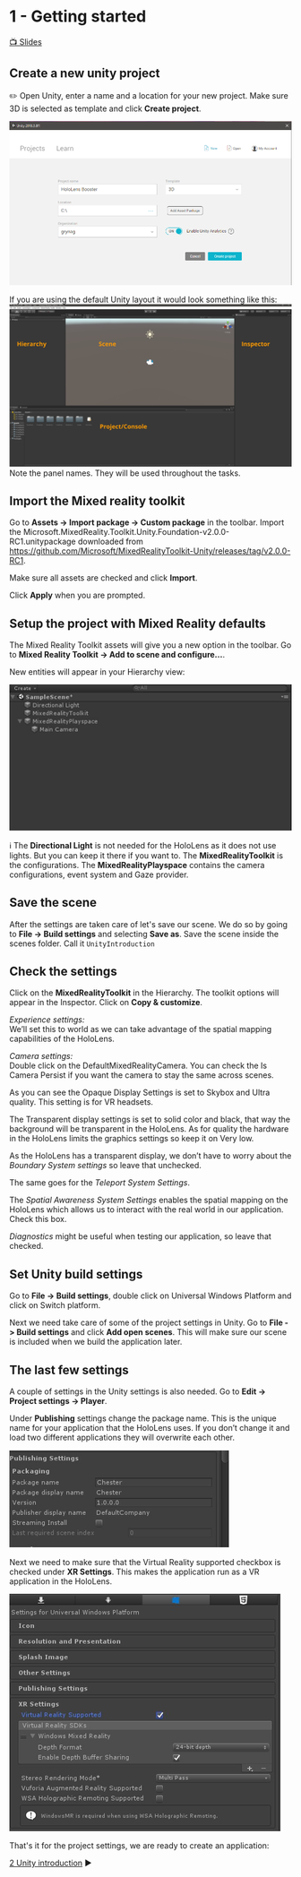 # 1 - Getting started

[📺 Slides](https://grynag.github.io/MixedRealityDevelopment/1-Getting-started/Slides.html#1)

## Create a new unity project
:pencil2:  Open Unity, enter a name and a location for your new project. Make sure 3D is selected as template and click **Create project**.

![Unity setup](Screenshots/unity_setup.png)

If you are using the default Unity layout it would look something like this: 
![Unity layout](Screenshots/unity_overview_default.png)
Note the panel names. They will be used throughout the tasks. 

## Import the Mixed reality toolkit
Go to **Assets -> Import package -> Custom package** in the toolbar. Import the Microsoft.MixedReality.Toolkit.Unity.Foundation-v2.0.0-RC1.unitypackage downloaded from https://github.com/Microsoft/MixedRealityToolkit-Unity/releases/tag/v2.0.0-RC1.

Make sure all assets are checked and click **Import**.

Click **Apply** when you are prompted. 

## Setup the project with Mixed Reality defaults
The Mixed Reality Toolkit assets will give you a new option in the toolbar. Go to **Mixed Reality Toolkit -> Add to scene and configure...**. 

New entities will appear in your Hierarchy view: 

![Hierarchy](Screenshots/hierarchy1.jpg)

:information_source: The **Directional Light** is not needed for the HoloLens as it does not use lights. But you can keep it there if you want to. The **MixedRealityToolkit** is the configurations. The **MixedRealityPlayspace** contains the camera configurations, event system and Gaze provider.

## Save the scene
After the settings are taken care of let's save our scene. We do so by going to **File -> Build settings** and selecting **Save as**. Save the scene inside the scenes folder. Call it `UnityIntroduction`

## Check the settings

Click on the **MixedRealityToolkit** in the Hierarchy. The toolkit options will appear in the Inspector. Click on **Copy & customize**.

*Experience settings:*  
We’ll set this to world as we can take advantage of the spatial mapping capabilities of the HoloLens.

*Camera settings:*  
Double click on the DefaultMixedRealityCamera. You can check the Is Camera Persist if you want the camera to stay the same across scenes. 

As you can see the Opaque Display Settings is set to Skybox and Ultra quality. This setting is for VR headsets.

The Transparent display settings is set to solid color and black, that way the background will be transparent in the HoloLens. As for quality the hardware in the HoloLens limits the graphics settings so keep it on Very low.

As the HoloLens has a transparent display, we don’t have to worry about the *Boundary System settings* so leave that unchecked. 

The same goes for the *Teleport System Settings*. 

The *Spatial Awareness System Settings* enables the spatial mapping on the HoloLens which allows us to interact with the real world in our application. Check this box. 

*Diagnostics* might be useful when testing our application, so leave that checked. 

## Set Unity build settings
Go to **File -> Build settings**, double click on Universal Windows Platform and click on Switch platform. 

Next we need take care of some of the project settings in Unity. Go to **File -> Build settings** and click **Add open scenes**. This will make sure our scene is included when we build the application later. 

## The last few settings
A couple of settings in the Unity settings is also needed. Go to **Edit -> Project settings -> Player**. 

Under **Publishing** settings change the package name. This is the unique name for your application that the HoloLens uses. If you don’t change it and load two different applications they will overwrite each other. 

![Publish settings](Screenshots/publish_settings.jpg)

Next we need to make sure that the Virtual Reality supported checkbox is checked under **XR Settings**. This makes the application run as a VR application in the HoloLens. 

![XR settings](Screenshots/xr_settings.jpg)

That's it for the project settings, we are ready to create an application: 

[2 Unity introduction](../2-Unity-Introduction/TASK1.md) :arrow_forward:

